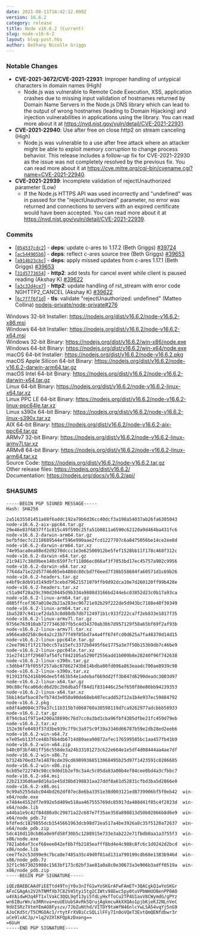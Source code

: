 ```yaml
---
date: 2021-08-11T16:42:12.098Z
version: 16.6.2
category: release
title: Node v16.6.2 (Current)
slug: node-v16-6-2
layout: blog-post.hbs
author: Bethany Nicolle Griggs
---
```


### Notable Changes

* **CVE-2021-3672/CVE-2021-22931**: Improper handling of untypical characters in domain names (High)
  * Node.js was vulnerable to Remote Code Execution, XSS, application crashes due to missing input validation of hostnames returned by Domain Name Servers in the Node.js DNS library which can lead to the output of wrong hostnames (leading to Domain Hijacking) and injection vulnerabilities in applications using the library. You can read more about it at https://nvd.nist.gov/vuln/detail/CVE-2021-22931.
* **CVE-2021-22940**: Use after free on close http2 on stream canceling (High)
  * Node.js was vulnerable to a use after free attack where an attacker might be able to exploit memory corruption to change process behavior. This release includes a follow-up fix for CVE-2021-22930 as the issue was not completely resolved by the previous fix. You can read more about it at https://cve.mitre.org/cgi-bin/cvename.cgi?name=CVE-2021-22940.
* **CVE-2021-22939**: Incomplete validation of rejectUnauthorized parameter (Low)
  * If the Node.js HTTPS API was used incorrectly and "undefined" was in passed for the "rejectUnauthorized" parameter, no error was returned and connections to servers with an expired certificate would have been accepted. You can read more about it at https://nvd.nist.gov/vuln/detail/CVE-2021-22939.

### Commits

* [[`054537cdc2`](https://github.com/nodejs/node/commit/054537cdc2)] - **deps**: update c-ares to 1.17.2 (Beth Griggs) [#39724](https://github.com/nodejs/node/pull/39724)
* [[`ac544905b6`](https://github.com/nodejs/node/commit/ac544905b6)] - **deps**: reflect c-ares source tree (Beth Griggs) [#39653](https://github.com/nodejs/node/pull/39653)
* [[`a914b23cbc`](https://github.com/nodejs/node/commit/a914b23cbc)] - **deps**: apply missed updates from c-ares 1.17.1 (Beth Griggs) [#39653](https://github.com/nodejs/node/pull/39653)
* [[`31d5773654`](https://github.com/nodejs/node/commit/31d5773654)] - **http2**: add tests for cancel event while client is paused reading (Akshay K) [#39622](https://github.com/nodejs/node/pull/39622)
* [[`a3c33d4ce7`](https://github.com/nodejs/node/commit/a3c33d4ce7)] - **http2**: update handling of rst\_stream with error code NGHTTP2\_CANCEL (Akshay K) [#39622](https://github.com/nodejs/node/pull/39622)
* [[`6c7fff6f1d`](https://github.com/nodejs/node/commit/6c7fff6f1d)] - **tls**: validate "rejectUnauthorized: undefined" (Matteo Collina) [nodejs-private/node-private#276](https://github.com/nodejs-private/node-private/pull/276)

Windows 32-bit Installer: https://nodejs.org/dist/v16.6.2/node-v16.6.2-x86.msi<br>
Windows 64-bit Installer: https://nodejs.org/dist/v16.6.2/node-v16.6.2-x64.msi<br>
Windows 32-bit Binary: https://nodejs.org/dist/v16.6.2/win-x86/node.exe<br>
Windows 64-bit Binary: https://nodejs.org/dist/v16.6.2/win-x64/node.exe<br>
macOS 64-bit Installer: https://nodejs.org/dist/v16.6.2/node-v16.6.2.pkg<br>
macOS Apple Silicon 64-bit Binary: https://nodejs.org/dist/v16.6.2/node-v16.6.2-darwin-arm64.tar.gz<br>
macOS Intel 64-bit Binary: https://nodejs.org/dist/v16.6.2/node-v16.6.2-darwin-x64.tar.gz<br>
Linux 64-bit Binary: https://nodejs.org/dist/v16.6.2/node-v16.6.2-linux-x64.tar.xz<br>
Linux PPC LE 64-bit Binary: https://nodejs.org/dist/v16.6.2/node-v16.6.2-linux-ppc64le.tar.xz<br>
Linux s390x 64-bit Binary: https://nodejs.org/dist/v16.6.2/node-v16.6.2-linux-s390x.tar.xz<br>
AIX 64-bit Binary: https://nodejs.org/dist/v16.6.2/node-v16.6.2-aix-ppc64.tar.gz<br>
ARMv7 32-bit Binary: https://nodejs.org/dist/v16.6.2/node-v16.6.2-linux-armv7l.tar.xz<br>
ARMv8 64-bit Binary: https://nodejs.org/dist/v16.6.2/node-v16.6.2-linux-arm64.tar.xz<br>
Source Code: https://nodejs.org/dist/v16.6.2/node-v16.6.2.tar.gz<br>
Other release files: https://nodejs.org/dist/v16.6.2/<br>
Documentation: https://nodejs.org/docs/v16.6.2/api/

### SHASUMS

```
-----BEGIN PGP SIGNED MESSAGE-----
Hash: SHA256

2a51635501451a88f6addc192a79b6d36cc40dcf3a198a54037ab26fa6305043  node-v16.6.2-aix-ppc64.tar.gz
29e46e83f6837ff1c815c49f590c25fa51b0811a6590c62120a9d464ba431fc6  node-v16.6.2-darwin-arm64.tar.gz
befbfdec7c2118689544ef596e990aae2fcd1227707c6a8475056be14ce2ee8d  node-v16.6.2-darwin-arm64.tar.xz
74e95aca0ea88ed2d9270dccc1e3e62500912be5fef1528bb11f178c468f312c  node-v16.6.2-darwin-x64.tar.gz
21c9417c38d9bee140c659f7cf11806ec866af3f7053bd17ec45757a902c9956  node-v16.6.2-darwin-x64.tar.xz
7764da71e22d57746d65eb408dc80cbd7f6eed7f38b558684fa60571d1c69b26  node-v16.6.2-headers.tar.gz
e4bf9c8db91d149d9f3cebd79621571079ffb9d92dca10e7d260120ff99b428e  node-v16.6.2-headers.tar.xz
c51a94f28a29c390d20445d9b334a9808d3166bd244ebc03852d23c0b17a93ca  node-v16.6.2-linux-arm64.tar.gz
d885ffcef367a010e2b21a283ec96721e92b29f222de5d943bc7188e48f30349  node-v16.6.2-linux-arm64.tar.xz
1ba5287c941cef2da53c0d80db7db7124971b1c933f222ca7f2eb833e1817f35  node-v16.6.2-linux-armv7l.tar.gz
9756e763910ab7277346307fb5c4d34370ab3bb7d957129f58a65bf69f2af93b  node-v16.6.2-linux-armv7l.tar.xz
a966ea0d258c0e4a2c23b77f49f85bd7a4a4ff674fcd0d625a7fa48370d14d15  node-v16.6.2-linux-ppc64le.tar.gz
c2ee7961f1f217b0cc57a15efc3372b0495f6e1775a3e7f50b153b9db7c46be9  node-v16.6.2-linux-ppc64le.tar.xz
31e27413ff29607af54fcf842105a5290f2556add1b009b8e28240f96f742638  node-v16.6.2-linux-s390x.tar.gz
c3d6b4f7bf055f257abc07862743b614bdba00fd096a863eaadc700ae0939c98  node-v16.6.2-linux-s390x.tar.xz
913913f62416b96dee5f463b54e1adebaf669dd2ff3b047d6290deadc3003d97  node-v16.6.2-linux-x64.tar.gz
90c88cf6ca06dcd6d20c2b6dba5ff84d1f831446c25ef650f86e86bb94239353  node-v16.6.2-linux-x64.tar.xz
5bb14dafbac87efb74d3e050a90de68eb407ecadd52f12a1b4e937ec59884792  node-v16.6.2.pkg
e8df4a0084c379a37c11b315b7d068760a38598119d7ca9262977adcbbb58933  node-v16.6.2.tar.gz
8794cba1f971e4200a38690c76d7cc0a3bd1cba96fbf4305dfbe21fc459d79eb  node-v16.6.2.tar.xz
152e36fe0493f37d3be939c7f9c3a975c9f39a3346d66787b59e2db28ed2eeb6  node-v16.6.2-win-x64.7z
e7e05eb133fce48b76b4db6714d80aea90872afec176599585bc1aa457fb41b9  node-v16.6.2-win-x64.zip
b40c0f3bf401ff56c558de3a24b33101273c622e664e1e5df4d08444aa4ae7df  node-v16.6.2-win-x86.7z
b7324b70ed37e14878cde39cd69099368513068495b25d97f1423591c0206685  node-v16.6.2-win-x86.zip
6cb05e722749c98cc9d0d1b2ef0c3a4c5c05da83a00b4ef04cee0bd4a3cfbbc7  node-v16.6.2-x64.msi
22b21336d6ae8d16a1e45d38bd198831aa27ddf8a61d52831cfbd3ba5d2866e0  node-v16.6.2-x86.msi
9c99a5255dabc044bd262df07ec8e6ba3351e38d003121ed8739906bf5f0eb42  win-x64/node.exe
e7484e4552df7e992e5d409e518aa467555769dc85917da408d41f85c4f2823d  win-x64/node.lib
a44ba1e9c42f84d80a9c29871a22c687e7f35ae358a898813d50b02866b8d6e9  win-x64/node_pdb.7z
bfdfedc1829855dcb1545661963dcb98d72ea517a4be3926a8c35f5120a72637  win-x64/node_pdb.zip
5dc410d110cb86a0e9fd58f30b5c1208915e733e3ab222e71fbdb0aa1a3755f3  win-x86/node.exe
7821ab6af3cef68eee042ef6b7fb2185eafff8bd4e4c988c8fc6c1d0242d2bcd  win-x86/node.lib
cee7fe2c53d99e9c7bca0e7485a35c49d0f01ad131a790199cdb68e1383b946d  win-x86/node_pdb.7z
32f1c9673025980c1563bf173c02bf3ae81a0a8c0e30673a3e906b3adff0519a  win-x86/node_pdb.zip
-----BEGIN PGP SIGNATURE-----

iQEzBAEBCAAdFiEETtd49TnjY0x3nIfG1wYoSKGrAFwFAmET+3QACgkQ1wYoSKGr
AFxCGAgAs2V2hTNMfXb7C82V45tyi5tg2CIWtv98Ewc5py0tuVPbWmUO8enPP0AO
u4VAidwH3q4FT1xlVakC3QQL9qf13yi5fdLyHxfToCu2TP4U1avV8CWymdG/gPYz
wn6IBurWn/a3RRnva+euUEUubSAvRk5QrujAgkmcuAkXXQAo1pjbKjeKJ2NLnVeC
9dUISRz7XtmYEmAO8Fyszv/7JbZuNthd/VITDY9taWfN46nlcYwLSA54vqYj5nG9
AJoCKd5t/T5CMGOAc1/rtytFrXVBiCcSQLilFFy7In0oVQeT3EvtQmQENfdbwr3r
uCe9lxACJp/+lq2VZXlKFQpkzDxong==
=6UuH
-----END PGP SIGNATURE-----

```
